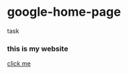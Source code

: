 # google-home-page
task
### this is my website
[click me](file:///C:/Users/AY/Desktop/google-home-page/index.html)
